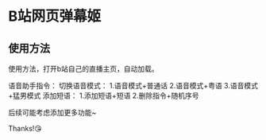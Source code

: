 # B站网页弹幕姬

## 使用方法

使用方法，打开b站自己的直播主页，自动加载。

语音助手指令：
切换语音模式：
    1.语音模式+普通话
    2.语音模式+粤语
    3.语音模式+猛男模式
添加短语：
    1.添加短语+短语 
    2.删除指令+随机序号

后续可能考虑添加更多功能~

Thanks!😘
